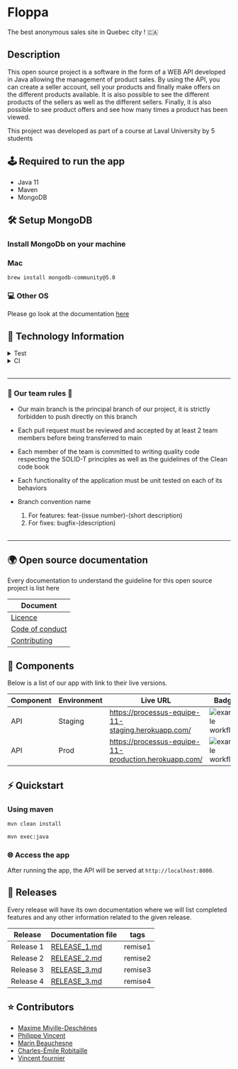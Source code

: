 #  Floppa

The best anonymous sales site in Quebec city ! 🇨🇦

## Description 

This open source project is a software in the form of a WEB API developed in Java allowing the management of product sales. 
By using the API, you can create a seller account, sell your products and finally make offers on the different products available.
It is also possible to see the different products of the sellers as well as the different sellers. 
Finally, it is also possible to see product offers and see how many times a product has been viewed.

This project was developed as part of a course at Laval University by 5 students

## 🕹 Required to run the app

- Java 11
- Maven
- MongoDB

## 🛠 Setup MongoDB

### Install MongoDb on your machine 

### Mac

```
brew install mongodb-community@5.0
```


### 💻 Other OS

Please go look at the documentation [here](https://www.mongodb.com/docs/manual/installation/)

## 📱 Technology Information

<details>
<summary> Test </summary>
<p>END to END testing : Rest assured 5.0.1</p>
<p>Unit test : Junit 5.7.2 and Mockito 2.28.2</p>
</details>

<details>
<summary> CI  </summary>
<p> Github action Java CI with Maven </p>
</details>
 <br />
<hr />

### 👭 Our team rules 👬

* Our main branch is the principal branch of our project, it is strictly forbidden to push directly on this branch
* Each pull request must be reviewed and accepted by at least 2 team members before being transferred to main
* Each member of the team is committed to writing quality code respecting the SOLID-T principles as well as the guidelines of the Clean code book
* Each functionality of the application must be unit tested on each of its behaviors
* Branch convention name
  1. For features: feat-(issue number)-(short description)
  2. For fixes: bugfix-(description)

  <br />
<hr />

## 🌍 Open source documentation

Every documentation to understand the guideline for this open source project is list here

| Document   | 
| --------- | 
| [Licence](./LICENSE)   |
| [Code of conduct](./CODE_OF_CONDUCT.md) |
| [Contributing](./CONTRIBUTING.md) | 



## 🧩 Components

Below is a list of our app with link to their live versions.

| Component | Environment | Live URL                                                 | Badge |
| --------- | ----------- | ---------------------------------------------------------|--------|
| API       | Staging     | https://processus-equipe-11-staging.herokuapp.com/       | ![example workflow](https://github.com/GLO2003-H22-eq11/H22-projet/actions/workflows/deployStaging.yml/badge.svg) |
| API       | Prod        | https://processus-equipe-11-production.herokuapp.com/    | ![example workflow](https://github.com/GLO2003-H22-eq11/H22-projet/actions/workflows/deployProd.yml/badge.svg)|



## ⚡️ Quickstart

### Using maven


```bash
mvn clean install 

mvn exec:java
```

### 🌐 Access the app

After running the app, the API will be served at `http://localhost:8000`.

## 📆 Releases

Every release will have its own documentation where we will list completed features and any other information related to the given release.

| Release   | Documentation file                  |  tags        |
| --------- | ----------------------------------- | -------------|
| Release 1 | [RELEASE_1.md](./exercices/tp1.md)  | remise1      |
| Release 2 | [RELEASE_2.md](./exercices/tp2.md)  | remise2      |
| Release 3 | [RELEASE_3.md](./exercices/tp3.md)  | remise3      |
| Release 4 | [RELEASE_3.md](./exercices/tp4.md)  | remise4      |


## ⭐️ Contributors
- [Maxime Miville-Deschênes](https://github.com/maximemvd)
- [Philippe Vincent](https://github.com/Philrobots)
- [Marin Beauchesne](https://github.com/marinoboi)
- [Charles-Émile Robitaille](https://github.com/Charlem33)
- [Vincent fournier](https://github.com/GoalCaufield)



